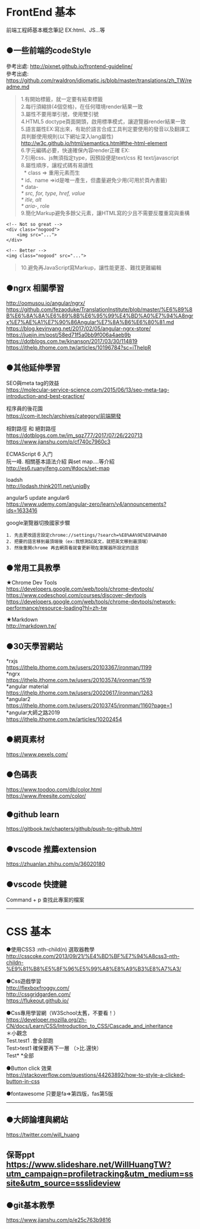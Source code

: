 # FrontEnd 基本
前端工程師基本概念筆記 EX:html、JS...等<br />
## ●一些前端的codeStyle<br />
參考出處: http://pixnet.github.io/frontend-guideline/<br />
參考出處: https://github.com/rwaldron/idiomatic.js/blob/master/translations/zh_TW/readme.md<br />
> 1.有開始標籤<body>，就一定要有結束標籤</body><br />
> 2.每行須縮排(4個空格)，在任何環境render結果一致<br />
> 3.屬性不要用單引號，使用雙引號<br />
> 4.HTML5 doctype頁面開頭，啟用標準模式，讓遊覽器render結果一致<br />
> 5.語言屬性EX:<html lang="zh-Hant-TW">寫出來，有助於語言合成工具判定要使用的發音以及翻譯工具判斷使用規則(以下網址深入lang屬性)<br />
http://w3c.github.io/html/semantics.html#the-html-element<br />
> 6.字元編碼必要，快速確保內容render正確 EX:<meta charset="UTF-8"><br />
> 7.引用css、js無須指定type，因預設便是text/css 和 text/javascript<br />
> 8.屬性順序，讓程式碼有易讀性<br />
    * class => 重用元素而生<br />
	* id、name  =>id是唯一產生，但盡量避免少用(可用於頁內書籤)<br />
	* data-*<br />
	* src, for, type, href, value<br />
	* itle, alt<br />
	* aria-*, role<br />
> 9.簡化Markup避免多餘父元素，讓HTML寫的少且不需要反覆重寫與重構<br />
```
<!-- Not so great -->
<div class="nogood">
    <img src="...">
</div>

<!-- Better -->
<img class="nogood" src="...">
```
> 10.避免再JavaScript寫Markup，讓性能更差、難找更難編輯<br />
## ●ngrx 相關學習<br />
http://oomusou.io/angular/ngrx/<br />
https://github.com/fezaoduke/TranslationInstitute/blob/master/%E6%89%8B%E6%8A%8A%E6%89%8B%E6%95%99%E4%BD%A0%E7%94%A8ngrx%E7%AE%A1%E7%90%86Angular%E7%8A%B6%E6%80%81.md<br />
https://blog.kevinyang.net/2017/02/05/angular-ngrx-store/<br />
https://juejin.im/post/58ed71f5a0bb9f006a4aeb9b<br />
https://dotblogs.com.tw/kinanson/2017/03/30/114819<br />
https://ithelp.ithome.com.tw/articles/10196784?sc=iThelpR<br />

## ●其他延伸學習<br />
SEO與meta tag的效益<br />
https://molecular-service-science.com/2015/06/13/seo-meta-tag-introduction-and-best-practice/<br />

程序員的後花園<br />
https://com-it.tech/archives/category/前端開發<br />

相對路徑 和 絕對路徑<br />
https://dotblogs.com.tw/im_sqz777/2017/07/26/220713<br />
https://www.jianshu.com/p/cf740c7960c3<br />

ECMAScript 6 入门<br />
阮一峰.  相關基本語法介紹 與set map....等介紹<br />
http://es6.ruanyifeng.com/#docs/set-map<br />

loadsh<br />
http://lodash.think2011.net/uniqBy<br />

angular5 update angular6<br />
https://www.udemy.com/angular-zero/learn/v4/announcements?ids=1633416<br />

google瀏覽器切換國家步驟<br />
```
1. 先去更改語言設定chrome://settings/?search=%E8%AA%9E%E8%A8%80
2. 把要的語言移到最頂端後（ex:我想測試英文，就把英文移到最頂端）
3. 然後重開chrome 再去網頁看就會更新現在瀏覽器所設定的語言
```

## ●常用工具教學<br />
★Chrome Dev Tools<br />
https://developers.google.com/web/tools/chrome-devtools/<br />
https://www.codeschool.com/courses/discover-devtools<br />
https://developers.google.com/web/tools/chrome-devtools/network-performance/resource-loading?hl=zh-tw<br />



★Markdown<br />
http://markdown.tw/<br />

## ●30天學習網站<br />
*rxjs<br />
https://ithelp.ithome.com.tw/users/20103367/ironman/1199<br />
*ngrx<br />
https://ithelp.ithome.com.tw/users/20103574/ironman/1519<br />
*angular material<br />
https://ithelp.ithome.com.tw/users/20020617/ironman/1263<br />
*angular2<br />
https://ithelp.ithome.com.tw/users/20103745/ironman/1160?page=1<br />
*angular大師之路2019<br />
https://ithelp.ithome.com.tw/articles/10202454<br />

## ●網頁素材<br />
https://www.pexels.com/

## ●色碼表<br />
https://www.toodoo.com/db/color.html<br />
https://www.ifreesite.com/color/<br />

## ●github learn<br />
https://gitbook.tw/chapters/github/push-to-github.html<br />

## ●vscode 推薦extension<br />
https://zhuanlan.zhihu.com/p/36020180

## ●vscode 快捷鍵<br />
Command + p 查找此專案的檔案<br />

---------------------------------------------------------------------------------------------------------------------
# CSS 基本
●使用CSS3 :nth-child(n) 選取器教學<br />
http://csscoke.com/2013/09/21/%E4%BD%BF%E7%94%A8css3-nth-childn-%E9%81%B8%E5%8F%96%E5%99%A8%E8%A9%B3%E8%A7%A3/<br />

●Css遊戲學習<br />
http://flexboxfroggy.com/<br />
http://cssgridgarden.com/<br />
https://flukeout.github.io/<br />

●Css專用學習網（Ｗ3School太舊，不要看！）<br />
https://developer.mozilla.org/zh-CN/docs/Learn/CSS/Introduction_to_CSS/Cascade_and_inheritance<br />
＊小觀念<br />
Test.test1  .會全部跑<br />
Test>test1 確保要再下一層 （>比.還快）<br />
Test* *全部<br />

●Button click 效果<br />
https://stackoverflow.com/questions/44263892/how-to-style-a-clicked-button-in-css<br />

●fontawesome 只要是fa=>第四版，fas第5版

---------------------------------------------------------------------------------------------------------------------
## ●大師論壇與網站<br />
https://twitter.com/will_huang<br />

保哥ppt<br />
https://www.slideshare.net/WillHuangTW?utm_campaign=profiletracking&utm_medium=sssite&utm_source=ssslideview<br />
---------------------------------------------------------------------------------------------------------------------
## ●git基本教學<br />
https://www.jianshu.com/p/e25c763b9816


